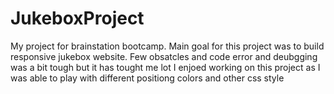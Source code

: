 # JukeboxProject
My project for brainstation bootcamp. 
Main goal for this project was to build responsive jukebox website.
Few obsatcles and code error and deubgging was a bit tough but it has tought me lot
I enjoed working on this project as I was able to play with different positiong colors and other css style
